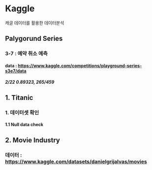 # Kaggle
캐글 데이터를 활용한 데이터분석

## Palygorund Series
### 3-7 : 예약 취소 예측
#### data : https://www.kaggle.com/competitions/playground-series-s3e7/data
##### 2/22 0.89323, 265/459


## 1. Titanic
### 1. 데이터셋 확인
#### 1.1 Null data check

## 2. Movie Industry
### 데이터 : https://www.kaggle.com/datasets/danielgrijalvas/movies
